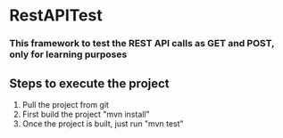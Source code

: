 # RestAPITest
### This framework to test the REST API calls as GET and POST, only for learning purposes
## Steps to execute the project
  1. Pull the project from git
  2. First build the project "mvn install"
  3. Once the project is built, just run "mvn test"
